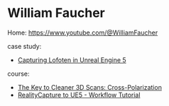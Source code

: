 # William Faucher
Home: https://www.youtube.com/@WilliamFaucher

case study:
- [Capturing Lofoten in Unreal Engine 5](https://youtu.be/ifryjffUJT8)

course:
- [The Key to Cleaner 3D Scans: Cross-Polarization](https://youtu.be/GJ2gtQ0WxTU)
- [RealityCapture to UE5 - Workflow Tutorial](https://youtu.be/WrCOhes1Zgg)
